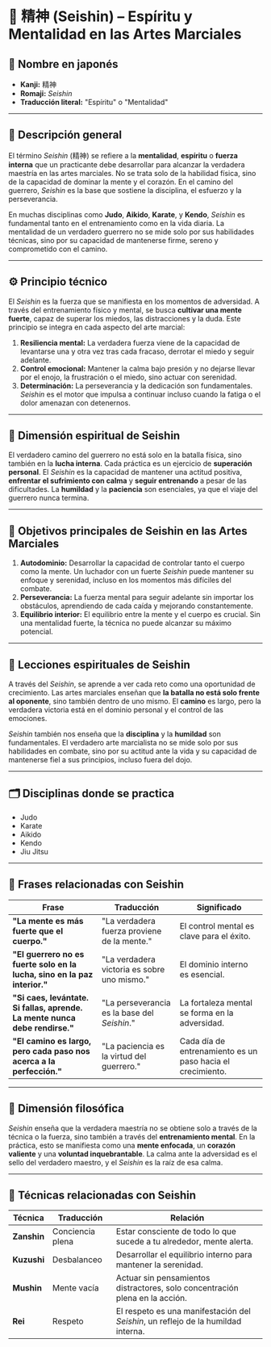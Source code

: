 
# 🧠 **精神 (Seishin) – Espíritu y Mentalidad en las Artes Marciales**

## 🧾 Nombre en japonés
- **Kanji:** 精神  
- **Romaji:** *Seishin*  
- **Traducción literal:** "Espíritu" o "Mentalidad"

---

## 📖 Descripción general

El término *Seishin* (精神) se refiere a la **mentalidad**, **espíritu** o **fuerza interna** que un practicante debe desarrollar para alcanzar la verdadera maestría en las artes marciales. No se trata solo de la habilidad física, sino de la capacidad de dominar la mente y el corazón. En el camino del guerrero, *Seishin* es la base que sostiene la disciplina, el esfuerzo y la perseverancia.

En muchas disciplinas como **Judo**, **Aikido**, **Karate**, y **Kendo**, *Seishin* es fundamental tanto en el entrenamiento como en la vida diaria. La mentalidad de un verdadero guerrero no se mide solo por sus habilidades técnicas, sino por su capacidad de mantenerse firme, sereno y comprometido con el camino.

---

## ⚙️ Principio técnico

El *Seishin* es la fuerza que se manifiesta en los momentos de adversidad. A través del entrenamiento físico y mental, se busca **cultivar una mente fuerte**, capaz de superar los miedos, las distracciones y la duda. Este principio se integra en cada aspecto del arte marcial:

1. **Resiliencia mental:** La verdadera fuerza viene de la capacidad de levantarse una y otra vez tras cada fracaso, derrotar el miedo y seguir adelante.
2. **Control emocional:** Mantener la calma bajo presión y no dejarse llevar por el enojo, la frustración o el miedo, sino actuar con serenidad.
3. **Determinación:** La perseverancia y la dedicación son fundamentales. *Seishin* es el motor que impulsa a continuar incluso cuando la fatiga o el dolor amenazan con detenernos.

---

## 🔄 Dimensión espiritual de Seishin

El verdadero camino del guerrero no está solo en la batalla física, sino también en la **lucha interna**. Cada práctica es un ejercicio de **superación personal**. El *Seishin* es la capacidad de mantener una actitud positiva, **enfrentar el sufrimiento con calma** y **seguir entrenando** a pesar de las dificultades. La **humildad** y la **paciencia** son esenciales, ya que el viaje del guerrero nunca termina.

---

## 🎯 Objetivos principales de Seishin en las Artes Marciales

1. **Autodominio:** Desarrollar la capacidad de controlar tanto el cuerpo como la mente. Un luchador con un fuerte *Seishin* puede mantener su enfoque y serenidad, incluso en los momentos más difíciles del combate.
2. **Perseverancia:** La fuerza mental para seguir adelante sin importar los obstáculos, aprendiendo de cada caída y mejorando constantemente.
3. **Equilibrio interior:** El equilibrio entre la mente y el cuerpo es crucial. Sin una mentalidad fuerte, la técnica no puede alcanzar su máximo potencial.

---

## 🧘 Lecciones espirituales de Seishin

A través del *Seishin*, se aprende a ver cada reto como una oportunidad de crecimiento. Las artes marciales enseñan que **la batalla no está solo frente al oponente**, sino también dentro de uno mismo. El **camino** es largo, pero la verdadera victoria está en el dominio personal y el control de las emociones.

*Seishin* también nos enseña que la **disciplina** y la **humildad** son fundamentales. El verdadero arte marcialista no se mide solo por sus habilidades en combate, sino por su actitud ante la vida y su capacidad de mantenerse fiel a sus principios, incluso fuera del dojo.

---

## 🗂 Disciplinas donde se practica

- Judo
- Karate
- Aikido
- Kendo
- Jiu Jitsu

---

## 🧾 Frases relacionadas con Seishin

| Frase                              | Traducción                               | Significado                             |
|-------------------------------------|------------------------------------------|-----------------------------------------|
| **"La mente es más fuerte que el cuerpo."** | "La verdadera fuerza proviene de la mente." | El control mental es clave para el éxito. |
| **"El guerrero no es fuerte solo en la lucha, sino en la paz interior."** | "La verdadera victoria es sobre uno mismo." | El dominio interno es esencial.        |
| **"Si caes, levántate. Si fallas, aprende. La mente nunca debe rendirse."** | "La perseverancia es la base del *Seishin*." | La fortaleza mental se forma en la adversidad. |
| **"El camino es largo, pero cada paso nos acerca a la perfección."** | "La paciencia es la virtud del guerrero." | Cada día de entrenamiento es un paso hacia el crecimiento. |

---

## 🧘 Dimensión filosófica

*Seishin* enseña que la verdadera maestría no se obtiene solo a través de la técnica o la fuerza, sino también a través del **entrenamiento mental**. En la práctica, esto se manifiesta como una **mente enfocada**, un **corazón valiente** y una **voluntad inquebrantable**. La calma ante la adversidad es el sello del verdadero maestro, y el *Seishin* es la raíz de esa calma.

---

## 🧾 Técnicas relacionadas con Seishin

| Técnica               | Traducción                | Relación                             |
|-----------------------|---------------------------|--------------------------------------|
| **Zanshin**            | Conciencia plena          | Estar consciente de todo lo que sucede a tu alrededor, mente alerta. |
| **Kuzushi**            | Desbalanceo               | Desarrollar el equilibrio interno para mantener la serenidad. |
| **Mushin**             | Mente vacía               | Actuar sin pensamientos distractores, solo concentración plena en la acción. |
| **Rei**                | Respeto                   | El respeto es una manifestación del *Seishin*, un reflejo de la humildad interna. |

